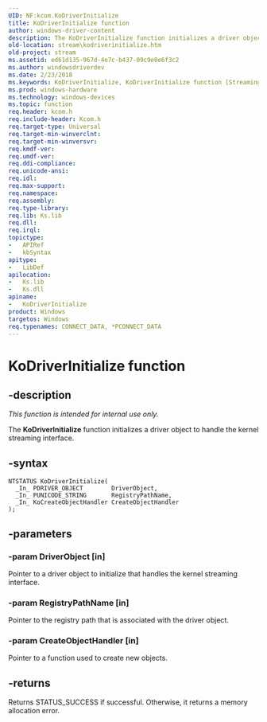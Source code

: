 ```yaml
---
UID: NF:kcom.KoDriverInitialize
title: KoDriverInitialize function
author: windows-driver-content
description: The KoDriverInitialize function initializes a driver object to handle the kernel streaming interface.
old-location: stream\kodriverinitialize.htm
old-project: stream
ms.assetid: ed61d135-967d-4e7c-b437-09c9e0e6f3c2
ms.author: windowsdriverdev
ms.date: 2/23/2018
ms.keywords: KoDriverInitialize, KoDriverInitialize function [Streaming Media Devices], kcom/KoDriverInitialize, ksfunc_117817ed-5a64-48c4-8b90-1ca6435c75b6.xml, stream.kodriverinitialize
ms.prod: windows-hardware
ms.technology: windows-devices
ms.topic: function
req.header: kcom.h
req.include-header: Kcom.h
req.target-type: Universal
req.target-min-winverclnt: 
req.target-min-winversvr: 
req.kmdf-ver: 
req.umdf-ver: 
req.ddi-compliance: 
req.unicode-ansi: 
req.idl: 
req.max-support: 
req.namespace: 
req.assembly: 
req.type-library: 
req.lib: Ks.lib
req.dll: 
req.irql: 
topictype:
-	APIRef
-	kbSyntax
apitype:
-	LibDef
apilocation:
-	Ks.lib
-	Ks.dll
apiname:
-	KoDriverInitialize
product: Windows
targetos: Windows
req.typenames: CONNECT_DATA, *PCONNECT_DATA
---
```


# KoDriverInitialize function


## -description


<i>This function is intended for internal use only.</i>

The <b>KoDriverInitialize</b> function initializes a driver object to handle the kernel streaming interface. 


## -syntax


````
NTSTATUS KoDriverInitialize(
  _In_ PDRIVER_OBJECT        DriverObject,
  _In_ PUNICODE_STRING       RegistryPathName,
  _In_ KoCreateObjectHandler CreateObjectHandler
);
````


## -parameters




### -param DriverObject [in]

Pointer to a driver object to initialize that handles the kernel streaming interface.


### -param RegistryPathName [in]

Pointer to the registry path that is associated with the driver object.


### -param CreateObjectHandler [in]

Pointer to a function used to create new objects.


## -returns



Returns STATUS_SUCCESS if successful. Otherwise, it returns a memory allocation error.



